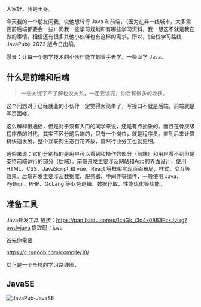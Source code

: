<!--
 * @Author: rodert 731444260@qq.com
 * @Date: 2023-06-19 20:44:04
 * @LastEditors: your name
 * @LastEditTime: 2024-05-08 21:29:53
 * @FilePath: \code-route\docs\Java.md
 * @Description: 这是默认设置,请设置`customMade`, 打开koroFileHeader查看配置 进行设置: https://github.com/OBKoro1/koro1FileHeader/wiki/%E9%85%8D%E7%BD%AE
-->
大家好，我是王哥。

今天我的一个朋友问我，说他想转行 Java 和前端，（因为在非一线城市，大多需要前后端都要会一些）问我一些学习规划和有哪些学习资料，我一想这不就是我在做的事情，相信还有很多其他小伙伴也有这样的需求。所以，《全栈学习路线-JavaPub》2023 版今日出稿。

愿景：让每一个想学技术的小伙伴能立刻着手去学。一条龙学 Java。


## 什么是前端和后端

> 一些关键字不了解也没关系，一定要读完，你会有很多的收获。

这个问题对于已经就业的小伙伴一定觉得太简单了，写接口不就是后端，前端就是写页面喽。

这么解释很通俗，但是对于没有入门的同学来说，还是有点抽象的。而且在骨灰级程序员的时代，其实不区分前后端的，只有一个岗位，就是程序员。直到后来计算机快速发展，整个互联网生态百花齐放，自然行业分工也就更细。

通俗来说：它们分别指的是用户可以看到和操作的部分（前端）和用户看不到但是支持前端运行的部分（后端）。前端开发主要涉及网站和App的界面设计，使用 HTML、CSS、JavaScript 和 vue、React 等框架实现页面布局、样式、交互等效果。后端开发主要涉及数据库、服务器、中间件等组件，一般使用 Java、Python、PHP、GoLang 等业务逻辑、数据存取、性能优化等功能。


## 准备工具

Java开发工具
链接：https://pan.baidu.com/s/1caGk_t3d4x0B63PzxJyIsg?pwd=java 
提取码：java 


首先你需要

https://c.runoob.com/compile/10/

以下是一个全栈的学习路线图，



## JavaSE

![JavaPub-JavaSE](https://javapub-common-oss.oss-cn-beijing.aliyuncs.com/javapub/JavaPub-JavaSE.png)

